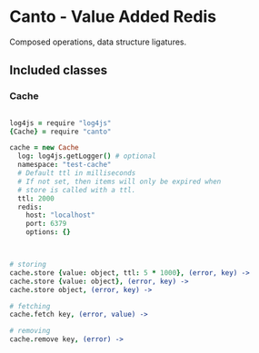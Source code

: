 # Canto - Value Added Redis

Composed operations, data structure ligatures.


## Included classes

### Cache

```coffee

log4js = require "log4js"
{Cache} = require "canto"

cache = new Cache
  log: log4js.getLogger() # optional
  namespace: "test-cache"
  # Default ttl in milliseconds
  # If not set, then items will only be expired when
  # store is called with a ttl.
  ttl: 2000
  redis:
    host: "localhost"
    port: 6379
    options: {}



# storing
cache.store {value: object, ttl: 5 * 1000}, (error, key) ->
cache.store {value: object}, (error, key) ->
cache.store object, (error, key) ->

# fetching
cache.fetch key, (error, value) ->

# removing
cache.remove key, (error) ->

```

